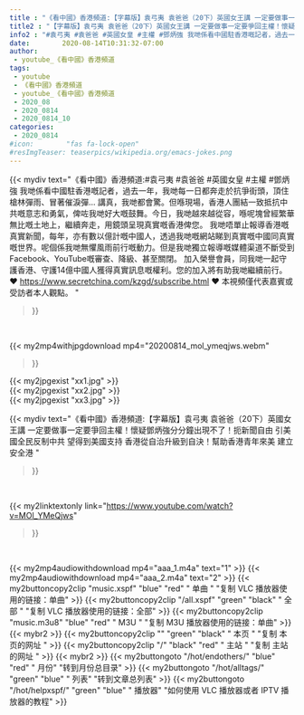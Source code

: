 ```yaml
---
title : "《看中國》香港頻道:【字幕版】袁弓夷 袁爸爸（20下）英國女王講 一定要做事一定要爭回主權！懷疑鄧炳強分分鐘出現不了！扼新聞自由 引美國全民反制中共 望得到美國支持 香港從自治升級到自決！幫助香港青年來美 建立安全港 "
title2 : "【字幕版】袁弓夷 袁爸爸（20下）英國女王講 一定要做事一定要爭回主權！懷疑鄧炳強分分鐘出現不了！扼新聞自由 引美國全民反制中共 望得到美國支持 香港從自治升級到自決！幫助香港青年來美 建立安全港 "
info2 : "#袁弓夷 #袁爸爸 #英國女皇 #主權 #鄧炳強 我哋係看中國駐香港嘅記者，過去一年，我哋每一日都奔走於抗爭街頭，頂住槍林彈雨、冒著催淚彈... 講真，我哋都會驚。但喺現場，香港人團結一致抵抗中共嘅意志和勇氣，俾咗我哋好大嘅鼓舞。今日，我哋越來越從容，喺呢塊曾經繁華無比嘅土地上，繼續奔走，用鏡頭呈現真實嘅香港俾您。 我哋唔單止報導香港嘅真實新聞，每年，亦有數以億計嘅中國人，透過我哋嘅網站睇到真實嘅中國同真實嘅世界。呢個係我哋無懼風雨前行嘅動力。但是我哋獨立報導嘅媒體渠道不斷受到Facebook、YouTube嘅審查、降級、甚至關閉。 加入榮譽會員，同我哋一起守護香港、守護14億中國人獲得真實訊息嘅權利。您的加入將有助我哋繼續前行。 ❤ https://www.secretchina.com/kzgd/subscribe.html ❤ 本視頻僅代表嘉賓或受訪者本人觀點。 "
date:        2020-08-14T10:31:32-07:00
author:
 - youtube_《看中國》香港頻道
tags:
 - youtube
 - 《看中國》香港頻道
 - youtube_《看中國》香港頻道
 - 2020_08
 - 2020_0814
 - 2020_0814_10
categories:
 - 2020_0814
#icon:        "fas fa-lock-open"
#resImgTeaser: teaserpics/wikipedia.org/emacs-jokes.png
---
```


{{< mydiv text="《看中國》香港頻道:#袁弓夷 #袁爸爸 #英國女皇 #主權 #鄧炳強 我哋係看中國駐香港嘅記者，過去一年，我哋每一日都奔走於抗爭街頭，頂住槍林彈雨、冒著催淚彈... 講真，我哋都會驚。但喺現場，香港人團結一致抵抗中共嘅意志和勇氣，俾咗我哋好大嘅鼓舞。今日，我哋越來越從容，喺呢塊曾經繁華無比嘅土地上，繼續奔走，用鏡頭呈現真實嘅香港俾您。 我哋唔單止報導香港嘅真實新聞，每年，亦有數以億計嘅中國人，透過我哋嘅網站睇到真實嘅中國同真實嘅世界。呢個係我哋無懼風雨前行嘅動力。但是我哋獨立報導嘅媒體渠道不斷受到Facebook、YouTube嘅審查、降級、甚至關閉。 加入榮譽會員，同我哋一起守護香港、守護14億中國人獲得真實訊息嘅權利。您的加入將有助我哋繼續前行。 ❤ https://www.secretchina.com/kzgd/subscribe.html ❤ 本視頻僅代表嘉賓或受訪者本人觀點。 "
>}}
<br>


{{< my2mp4withjpgdownload mp4="20200814_mol_ymeqjws.webm"
>}}

{{< my2jpgexist "xx1.jpg" >}}<br>
{{< my2jpgexist "xx2.jpg" >}}<br>
{{< my2jpgexist "xx3.jpg" >}}<br>



{{< mydiv text="《看中國》香港頻道:【字幕版】袁弓夷 袁爸爸（20下）英國女王講 一定要做事一定要爭回主權！懷疑鄧炳強分分鐘出現不了！扼新聞自由 引美國全民反制中共 望得到美國支持 香港從自治升級到自決！幫助香港青年來美 建立安全港 "
>}}
<br>

{{< my2linktextonly link="https://www.youtube.com/watch?v=MOl_YMeQjws"
>}}


<br>

{{< my2mp4audiowithdownload mp4="aaa_1.m4a"    text="1" >}}
{{< my2mp4audiowithdownload mp4="aaa_2.m4a"    text="2" >}}
{{< my2buttoncopy2clip "music.xspf"        "blue"   "red"    " 单曲 "  "复制 VLC 播放器使用的链接：单曲" >}} {{< my2buttoncopy2clip "/all.xspf"         "green"  "black"  " 全部 "  "复制 VLC 播放器使用的链接：全部" >}} {{< my2buttoncopy2clip "music.m3u8"        "blue"   "red"    " M3U  "    "复制 M3U 播放器使用的链接：单曲" >}} {{< mybr2 >}} {{< my2buttoncopy2clip ""                  "green"  "black"  " 本页 "    "复制 本页的网址 " >}} {{< my2buttoncopy2clip "/"                 "black"  "red"    " 主站 "    "复制 主站的网址 " >}} {{< mybr2 >}} {{< my2buttongoto      "/hot/endothers/"   "blue"   "red"    " 月份"   "转到月份总目录" >}} {{< my2buttongoto      "/hot/alltags/"     "green"  "blue"   " 列表"   "转到文章总列表" >}} {{< my2buttongoto      "/hot/helpxspf/"    "green"  "blue"   " 播放器" "如何使用 VLC 播放器或者 IPTV 播放器的教程" >}} 

